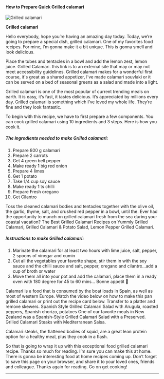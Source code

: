             

#### How to Prepare Quick Grilled calamari

![Grilled calamari](https://img-global.cpcdn.com/recipes/981035fed9bae64c/751x532cq70/grilled-calamari-recipe-main-photo.jpg)

**Grilled calamari**

Hello everybody, hope you’re having an amazing day today. Today, we’re going to prepare a special dish, grilled calamari. One of my favorites food recipes. For mine, I’m gonna make it a bit unique. This is gonna smell and look delicious.

Place the tubes and tentacles in a bowl and add the lemon zest, lemon juice. Grilled Calamari. this link is to an external site that may or may not meet accessibility guidelines. Grilled calamari makes for a wonderful first course, it's great as a shared appetizer, I've made calamari souvlaki or it can be served on a bed of seasonal greens as a salad and made into a light.

Grilled calamari is one of the most popular of current trending meals on earth. It is easy, it’s fast, it tastes delicious. It’s appreciated by millions every day. Grilled calamari is something which I’ve loved my whole life. They’re fine and they look fantastic.

To begin with this recipe, we have to first prepare a few components. You can cook grilled calamari using 10 ingredients and 3 steps. Here is how you cook it.

##### The ingredients needed to make Grilled calamari:

1.  Prepare 800 g calamari
2.  Prepare 2 carrots
3.  Get 4 green bell pepper
4.  Make ready 1 big red onion
5.  Prepare 4 limes
6.  Get 1 potato
7.  Take 1/4 cup soy sauce
8.  Make ready 1 ts chilli
9.  Prepare Fresh oregano
10.  Get Cilantro

Toss the cleaned calamari bodies and tentacles together with the olive oil, the garlic, thyme, salt, and crushed red pepper in a bowl, until the. Ever had the opportunity to munch on grilled calamari fresh from the sea during your coastal vacation? The Best Grilled Calamari Recipes on Yummly Grilled Calamari, Grilled Calamari & Potato Salad, Lemon Pepper Grilled Calamari.

##### Instructions to make Grilled calamari:

1.  Marinate the calamari for at least two hours with lime juice, salt, pepper, 2 spoons of vinegar and cumin
2.  Cut all the vegetables your favorite shape, stir them in with the soy sauce and the chilli sauce and salt, pepper, oregano and cilantro…add a cup of broth or water
3.  Move them all into your pot and add the calamari, place them in a ready oven with 180 degree for 45 to 60 mins… Bonne appetit 💙

Calamari is a food that is consumed by the boat loads in Spain, as well as most of western Europe. Watch the video below on how to make this pan grilled calamari or print out the recipe card below. Transfer to a platter and remove skewers. Spanish Style Grilled Calamari Salad with Arugula, roasted peppers, Spanish chorizo, potatoes One of our favorite meals in New Zealand was a Spanish-Style Grilled Calamari Salad with a Preserved. Grilled Calamari Steaks with Mediterranean Salsa. <p>Calamari steaks, the flattened bodies of squid, are a great lean protein option for a healthy meal, plus they cook in a flash.

So that is going to wrap it up with this exceptional food grilled calamari recipe. Thanks so much for reading. I’m sure you can make this at home. There is gonna be interesting food at home recipes coming up. Don’t forget to save this page on your browser, and share it to your loved ones, friends and colleague. Thanks again for reading. Go on get cooking!

* * *